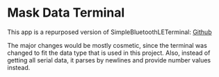 
# Mask Data Terminal

This app is a repurposed version of SimpleBluetoothLETerminal: [Github](https://github.com/kai-morich/SimpleBluetoothLeTerminal)

The major changes would be mostly cosmetic, since the terminal was changed to fit the data type that is used in this project. Also, instead of getting all serial data, it parses by newlines and provide number values instead.
